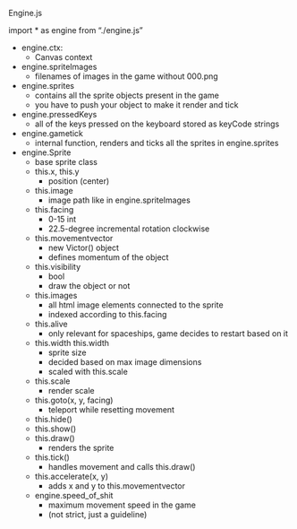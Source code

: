 Engine.js

import * as engine from “./engine.js”

- engine.ctx:
	- Canvas context
- engine.spriteImages
	- filenames of images in the game without 000.png
- engine.sprites
	- contains all the sprite objects present in the game
	- you have to push your object to make it render and tick
- engine.pressedKeys
	- all of the keys pressed on the keyboard stored as keyCode strings
- engine.gametick
	- internal function, renders and ticks all the sprites in engine.sprites
- engine.Sprite
	- base sprite class
	- this.x, this.y
		-  position (center)
	- this.image
		-  image path like in engine.spriteImages
	- this.facing
		-  0-15 int
		-  22.5-degree incremental rotation clockwise
	- this.movementvector
		-  new Victor() object
		-  defines momentum of the object
	- this.visibility
		-  bool
		-  draw the object or not
	- this.images
		-  all html image elements connected to the sprite
		-  indexed according to this.facing
	- this.alive
		-  only relevant for spaceships, game decides to restart based on it
	- this.width this.width
		-  sprite size
		-  decided based on max image dimensions
		-  scaled with this.scale
	- this.scale
		-  render scale
	- this.goto(x, y, facing)
		-  teleport while resetting movement
	- this.hide()
	- this.show()
	- this.draw()
		-  renders the sprite
	- this.tick()
		-  handles movement and calls this.draw()
	- this.accelerate(x, y)
		-  adds x and y to this.movementvector
	- engine.speed_of_shit
		-  maximum movement speed in the game
		-  (not strict, just a guideline)

